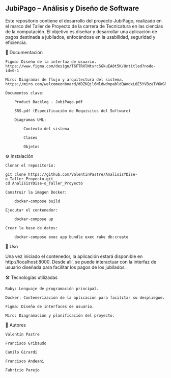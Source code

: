 ## JubiPago – Análisis y Diseño de Software

Este repositorio contiene el desarrollo del proyecto JubiPago, realizado en el marco del Taller de Proyecto de la carrera de Tecnicatura en las ciencias de la computación. El objetivo es diseñar y desarrollar una aplicación de pagos destinada a jubilados, enfocándose en la usabilidad, seguridad y eficiencia.

📄 Documentación

    Figma: Diseño de la interfaz de usuario.
    https://www.figma.com/design/T6FTRXlNtsrcSGkuEA8t5K/Untitled?node-id=0-1

    Miro: Diagramas de flujo y arquitectura del sistema.
    https://miro.com/welcomeonboard/dDZKQjl6NldwdnpabldQWmdxL0E5YVBzaTV6WGRTVWhFbWNSUXI0Q1V0SmJrUWJyc1dCSUNIN3dtS21qb2J4OVpXcEJ0VmVPbzRVNXlSRmMyK0haU2dnc2tNb0pYQVo2dldSRXAzRnh1VkhCMmRuTDgzam9JK1hTRHIyUk9RS3NyVmtkMG5hNDA3dVlncnBvRVB2ZXBnPT0hdjE

    Documentos clave:

        Product Backlog - JubiPago.pdf

        SRS.pdf (Especificación de Requisitos del Software)

        Diagramas UML:

            Contexto del sistema

            Clases

            Objetos

⚙️ Instalación

    Clonar el repositorio:

    git clone https://github.com/ValentinPastre/AnalisisYDise-o_Taller_Proyecto.git
    cd AnalisisYDise-o_Taller_Proyecto

    Construir la imagen Docker:

        docker-compose build

    Ejecutar el contenedor:

        docker-compose up
    
    Crear la base de datos:

        docker-compose exec app bundle exec rake db:create

🚀 Uso

Una vez iniciado el contenedor, la aplicación estará disponible en http://localhost:8000. Desde allí, se puede interactuar con la interfaz de usuario diseñada para facilitar los pagos de los jubilados.

🛠️ Tecnologías utilizadas

    Ruby: Lenguaje de programación principal.

    Docker: Contenerización de la aplicación para facilitar su despliegue.

    Figma: Diseño de interfaces de usuario.

    Miro: Diagramación y planificación del proyecto.

👥 Autores

    Valentín Pastre

    Francisco Gribaudo
    
    Camilo Girardi
    
    Francisco Andeani
    
    Fabricio Parejo